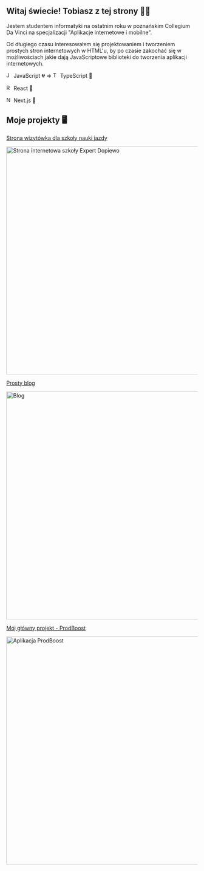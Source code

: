 ## Witaj świecie! Tobiasz z tej strony 🙋‍♂️
Jestem studentem informatyki na ostatnim roku w poznańskim Collegium Da Vinci na specjalizacji "Aplikacje internetowe i mobilne". 

Od długiego czasu interesowałem się projektowaniem i tworzeniem prostych stron internetowych w HTML'u, by po czasie zakochać się w możliwościach jakie dają JavaScriptowe biblioteki do tworzenia aplikacji internetowych.

<img height="15" src="https://user-images.githubusercontent.com/25181517/117447155-6a868a00-af3d-11eb-9cfe-245df15c9f3f.png" alt="JavaScript" title="JavaScript" /> JavaScript 💔 => <img height="15" src="https://upload.wikimedia.org/wikipedia/commons/thumb/4/4c/Typescript_logo_2020.svg/1200px-Typescript_logo_2020.svg.png" alt="TypeScript" title="TypeScript" /> TypeScript 💙

<img height="15" src="https://user-images.githubusercontent.com/25181517/117448085-96eed600-af3e-11eb-9492-83a3a0fcbfb1.png" alt="React" title="React" /> React 💙

<img height="15" src="https://res.cloudinary.com/practicaldev/image/fetch/s--bFfi21td--/c_imagga_scale,f_auto,fl_progressive,h_420,q_auto,w_1000/https://dev-to-uploads.s3.amazonaws.com/uploads/articles/1jezq143vro1kgimsspm.png" alt="NextJS" title="NextJS" /> Next.js 💙

## Moje projekty 🖥️
[Strona wizytówka dla szkoły nauki jazdy](https://www.expert-dopiewo.pl/)

<img width="600" alt="Strona internetowa szkoły Expert Dopiewo" src="https://user-images.githubusercontent.com/50043764/174496473-0855da6c-58c7-47ec-8fb4-b305dd758331.png">

[Prosty blog](https://next-js-blog-app-seven.vercel.app/)

<img width="600" alt="Blog" src="https://user-images.githubusercontent.com/50043764/174497108-1efdc4a9-d8fc-4c79-914d-6c5280e9837f.png">

[Mój główny projekt - ProdBoost](https://prodboost.vercel.app/dashboard)

<img width="600" alt="Aplikacja ProdBoost" src="https://user-images.githubusercontent.com/50043764/174497186-8543f7c1-b29b-4ec0-aeb6-95a39a76f7d2.png">




<!--
**tmusial99/tmusial99** is a ✨ _special_ ✨ repository because its `README.md` (this file) appears on your GitHub profile.

Here are some ideas to get you started:


- 🔭 I’m currently working on ...
- 🌱 I’m currently learning ...
- 👯 I’m looking to collaborate on ...
- 🤔 I’m looking for help with ...
- 💬 Ask me about ...
- 📫 How to reach me: ...
- 😄 Pronouns: ...
- ⚡ Fun fact: ...
-->

